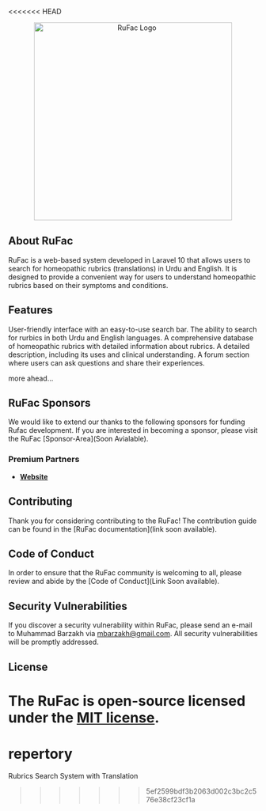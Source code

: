 <<<<<<< HEAD
<p align="center"><a href="https://laravel.com" target="_blank"><img src="https://repertory.epizy.com/logo.svg" width="400" alt="RuFac Logo"></a></p>


## About RuFac

RuFac is a web-based system developed in Laravel 10 that allows users to search for homeopathic rubrics (translations) in Urdu and English. It is designed to provide a convenient way for users to understand homeopathic rubrics based on their symptoms and conditions.

## Features

User-friendly interface with an easy-to-use search bar.
The ability to search for rurbics in both Urdu and English languages.
A comprehensive database of homeopathic rubrics with detailed information about rubrics.
A detailed description, including its uses and clinical understanding.
A forum section where users can ask questions and share their experiences.

more ahead...

## RuFac Sponsors

We would like to extend our thanks to the following sponsors for funding Rufac development. If you are interested in becoming a sponsor, please visit the RuFac [Sponsor-Area](Soon Avialable).

### Premium Partners

- **[Website](https://repertory.epizy.com/)**

## Contributing

Thank you for considering contributing to the RuFac! The contribution guide can be found in the [RuFac documentation](link soon available).

## Code of Conduct

In order to ensure that the RuFac community is welcoming to all, please review and abide by the [Code of Conduct](Link Soon available).

## Security Vulnerabilities

If you discover a security vulnerability within RuFac, please send an e-mail to Muhammad Barzakh via [mbarzakh@gmail.com](mailto:mbarzakh@gmail.com). All security vulnerabilities will be promptly addressed.

## License

The RuFac is open-source licensed under the [MIT license](https://opensource.org/licenses/MIT).
=======
# repertory
Rubrics Search System with Translation
>>>>>>> 5ef2599bdf3b2063d002c3bc2c576e38cf23cf1a
